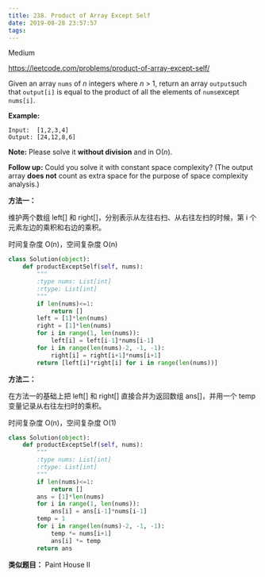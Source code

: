 ```yaml
---
title: 238. Product of Array Except Self
date: 2019-08-28 23:57:57
tags:
---
```


Medium

https://leetcode.com/problems/product-of-array-except-self/

Given an array `nums` of *n* integers where *n* > 1,  return an array `output`such that `output[i]` is equal to the product of all the elements of `nums`except `nums[i]`.

**Example:**

```
Input:  [1,2,3,4]
Output: [24,12,8,6]
```

**Note:** Please solve it **without division** and in O(*n*).

**Follow up:**
Could you solve it with constant space complexity? (The output array **does not** count as extra space for the purpose of space complexity analysis.)

**方法一：**

维护两个数组 left[] 和 right[]，分别表示从左往右扫、从右往左扫的时候，第 i 个元素左边的乘积和右边的乘积。

时间复杂度 O(n)，空间复杂度 O(n)

```python
class Solution(object):
    def productExceptSelf(self, nums):
        """
        :type nums: List[int]
        :rtype: List[int]
        """
        if len(nums)<=1:
            return []
        left = [1]*len(nums)
        right = [1]*len(nums)
        for i in range(1, len(nums)):
            left[i] = left[i-1]*nums[i-1]
        for i in range(len(nums)-2, -1, -1):
            right[i] = right[i+1]*nums[i+1]
        return [left[i]*right[i] for i in range(len(nums))]
```

**方法二：**

在方法一的基础上把 left[] 和 right[] 直接合并为返回数组 ans[]，并用一个 temp 变量记录从右往左扫时的乘积。

时间复杂度 O(n)，空间复杂度 O(1)

```python
class Solution(object):
    def productExceptSelf(self, nums):
        """
        :type nums: List[int]
        :rtype: List[int]
        """
        if len(nums)<=1:
            return []
        ans = [1]*len(nums)
        for i in range(1, len(nums)):
            ans[i] = ans[i-1]*nums[i-1]
        temp = 1
        for i in range(len(nums)-2, -1, -1):
            temp *= nums[i+1]
            ans[i] *= temp
        return ans
```

**类似题目：**
Paint House II